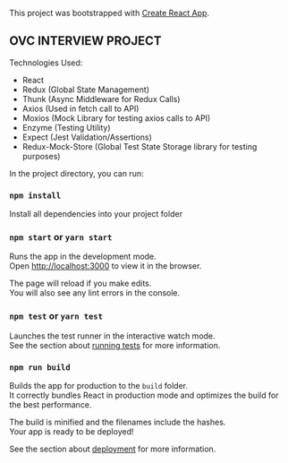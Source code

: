 This project was bootstrapped with [Create React App](https://github.com/facebook/create-react-app).

## OVC INTERVIEW PROJECT

Technologies Used:

- React
- Redux (Global State Management)
- Thunk (Async Middleware for Redux Calls)
- Axios (Used in fetch call to API)
- Moxios (Mock Library for testing axios calls to API)
- Enzyme (Testing Utility)
- Expect (Jest Validation/Assertions)
- Redux-Mock-Store (Global Test State Storage library for testing purposes)

In the project directory, you can run:

### `npm install`
Install all dependencies into your project folder

### `npm start` or `yarn start`

Runs the app in the development mode.<br>
Open [http://localhost:3000](http://localhost:3000) to view it in the browser.

The page will reload if you make edits.<br>
You will also see any lint errors in the console.

### `npm test` or `yarn test`

Launches the test runner in the interactive watch mode.<br>
See the section about [running tests](https://facebook.github.io/create-react-app/docs/running-tests) for more information.

### `npm run build`

Builds the app for production to the `build` folder.<br>
It correctly bundles React in production mode and optimizes the build for the best performance.

The build is minified and the filenames include the hashes.<br>
Your app is ready to be deployed!

See the section about [deployment](https://facebook.github.io/create-react-app/docs/deployment) for more information.
